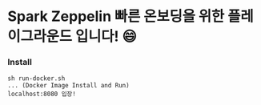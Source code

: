 # Spark Zeppelin 빠른 온보딩을 위한 플레이그라운드 입니다! 😄

### Install
```
sh run-docker.sh
... (Docker Image Install and Run)
localhost:8080 입장!
```

